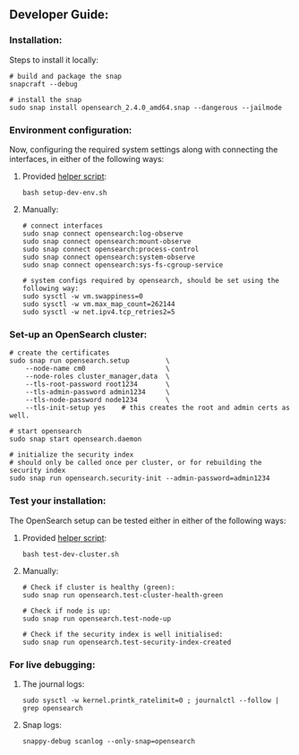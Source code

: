 ## Developer Guide:


### Installation:
Steps to install it locally:
```
# build and package the snap
snapcraft --debug

# install the snap
sudo snap install opensearch_2.4.0_amd64.snap --dangerous --jailmode
```

### Environment configuration:
Now, configuring the required system settings along with connecting the interfaces, in either of the following ways:

1. Provided [helper script](setup-dev-env.sh):
    ```
    bash setup-dev-env.sh
    ```
2. Manually:
    ```
    # connect interfaces
    sudo snap connect opensearch:log-observe
    sudo snap connect opensearch:mount-observe
    sudo snap connect opensearch:process-control
    sudo snap connect opensearch:system-observe
    sudo snap connect opensearch:sys-fs-cgroup-service
   
    # system configs required by opensearch, should be set using the following way:
    sudo sysctl -w vm.swappiness=0
    sudo sysctl -w vm.max_map_count=262144
    sudo sysctl -w net.ipv4.tcp_retries2=5
    ```

### Set-up an OpenSearch cluster:
```
# create the certificates
sudo snap run opensearch.setup         \
    --node-name cm0                    \
    --node-roles cluster_manager,data  \
    --tls-root-password root1234       \
    --tls-admin-password admin1234     \
    --tls-node-password node1234       \
    --tls-init-setup yes    # this creates the root and admin certs as well.

# start opensearch
sudo snap start opensearch.daemon

# initialize the security index
# should only be called once per cluster, or for rebuilding the security index
sudo snap run opensearch.security-init --admin-password=admin1234
```

### Test your installation:
The OpenSearch setup can be tested either in either of the following ways:
1. Provided [helper script](test-dev-cluster.sh):
    ```
    bash test-dev-cluster.sh
    ```
2. Manually:
    ```
   # Check if cluster is healthy (green):
   sudo snap run opensearch.test-cluster-health-green
   
   # Check if node is up:
   sudo snap run opensearch.test-node-up
   
   # Check if the security index is well initialised:
   sudo snap run opensearch.test-security-index-created
   ```

### For live debugging:
1. The journal logs:
   ```
   sudo sysctl -w kernel.printk_ratelimit=0 ; journalctl --follow | grep opensearch
   ```
2. Snap logs:
   ```
   snappy-debug scanlog --only-snap=opensearch
   ```
